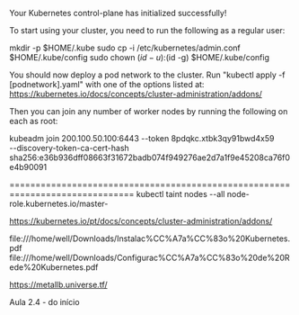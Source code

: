 Your Kubernetes control-plane has initialized successfully!

To start using your cluster, you need to run the following as a regular user:

  mkdir -p $HOME/.kube
  sudo cp -i /etc/kubernetes/admin.conf $HOME/.kube/config
  sudo chown $(id -u):$(id -g) $HOME/.kube/config

You should now deploy a pod network to the cluster.
Run "kubectl apply -f [podnetwork].yaml" with one of the options listed at:
  https://kubernetes.io/docs/concepts/cluster-administration/addons/

Then you can join any number of worker nodes by running the following on each as root:

kubeadm join 200.100.50.100:6443 --token 8pdqkc.xtbk3qy91bwd4x59 \
    --discovery-token-ca-cert-hash sha256:e36b936dff08663f31672badb074f949276ae2d7a1f9e45208ca76f0e4b90091 

==============================================================================
kubectl taint nodes --all node-role.kubernetes.io/master-

https://kubernetes.io/pt/docs/concepts/cluster-administration/addons/

file:///home/well/Downloads/Instalac%CC%A7a%CC%83o%20Kubernetes.pdf
file:///home/well/Downloads/Configurac%CC%A7a%CC%83o%20de%20Rede%20Kubernetes.pdf

https://metallb.universe.tf/

Aula 2.4 - do início
